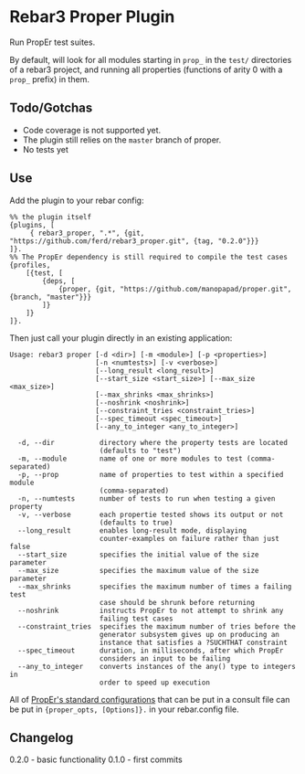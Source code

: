 Rebar3 Proper Plugin
=====

Run PropEr test suites.

By default, will look for all modules starting in `prop_` in the `test/`
directories of a rebar3 project, and running all properties (functions of arity
0 with a `prop_` prefix) in them.

Todo/Gotchas
----

- Code coverage is not supported yet.
- The plugin still relies on the `master` branch of proper.
- No tests yet

Use
---

Add the plugin to your rebar config:

    %% the plugin itself
    {plugins, [
         { rebar3_proper, ".*", {git, "https://github.com/ferd/rebar3_proper.git", {tag, "0.2.0"}}}
    ]}.
    %% The PropEr dependency is still required to compile the test cases
    {profiles,
        [{test, [
            {deps, [
                {proper, {git, "https://github.com/manopapad/proper.git", {branch, "master"}}}
            ]}
        ]}
    ]}.

Then just call your plugin directly in an existing application:

    Usage: rebar3 proper [-d <dir>] [-m <module>] [-p <properties>]
                         [-n <numtests>] [-v <verbose>]
                         [--long_result <long_result>]
                         [--start_size <start_size>] [--max_size <max_size>]
                         [--max_shrinks <max_shrinks>]
                         [--noshrink <noshrink>]
                         [--constraint_tries <constraint_tries>]
                         [--spec_timeout <spec_timeout>]
                         [--any_to_integer <any_to_integer>]
    
      -d, --dir           directory where the property tests are located
                          (defaults to "test")
      -m, --module        name of one or more modules to test (comma-separated)
      -p, --prop          name of properties to test within a specified module
                          (comma-separated)
      -n, --numtests      number of tests to run when testing a given property
      -v, --verbose       each propertie tested shows its output or not
                          (defaults to true)
      --long_result       enables long-result mode, displaying
                          counter-examples on failure rather than just false
      --start_size        specifies the initial value of the size parameter
      --max_size          specifies the maximum value of the size parameter
      --max_shrinks       specifies the maximum number of times a failing test
                          case should be shrunk before returning
      --noshrink          instructs PropEr to not attempt to shrink any
                          failing test cases
      --constraint_tries  specifies the maximum number of tries before the
                          generator subsystem gives up on producing an
                          instance that satisfies a ?SUCHTHAT constraint
      --spec_timeout      duration, in milliseconds, after which PropEr
                          considers an input to be failing
      --any_to_integer    converts instances of the any() type to integers in
                          order to speed up execution

All of [PropEr's standard configurations](http://proper.softlab.ntua.gr/doc/proper.html#Options)
that can be put in a consult file can be put in `{proper_opts, [Options]}.` in your rebar.config file.


Changelog
----

0.2.0 - basic functionality
0.1.0 - first commits
